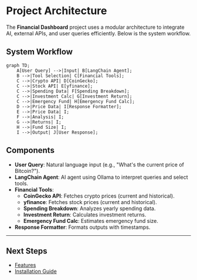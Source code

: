 # Project Architecture

The **Financial Dashboard** project uses a modular architecture to integrate AI, external APIs, and user queries efficiently. Below is the system workflow.

## System Workflow

```mermaid
graph TD;
    A[User Query] -->|Input| B[LangChain Agent];
    B -->|Tool Selection| C[Financial Tools];
    C -->|Crypto API| D[CoinGecko];
    C -->|Stock API| E[yfinance];
    C -->|Spending Data| F[Spending Breakdown];
    C -->|Investment Calc| G[Investment Return];
    C -->|Emergency Fund| H[Emergency Fund Calc];
    D -->|Price Data| I[Response Formatter];
    E -->|Price Data| I;
    F -->|Analysis| I;
    G -->|Returns| I;
    H -->|Fund Size| I;
    I -->|Output| J[User Response];
```

## Components

- **User Query**: Natural language input (e.g., "What's the current price of Bitcoin?").
- **LangChain Agent**: AI agent using Ollama to interpret queries and select tools.
- **Financial Tools**:
  - **CoinGecko API**: Fetches crypto prices (current and historical).
  - **yfinance**: Fetches stock prices (current and historical).
  - **Spending Breakdown**: Analyzes yearly spending data.
  - **Investment Return**: Calculates investment returns.
  - **Emergency Fund Calc**: Estimates emergency fund size.
- **Response Formatter**: Formats outputs with timestamps.

---

## Next Steps

- [Features](features.md)
- [Installation Guide](installation.md)
